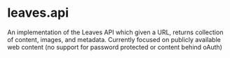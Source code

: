 # leaves.api
An implementation of the Leaves API which given a URL, returns collection of content, images, and metadata. Currently focused on publicly available web content (no support for password protected or content behind oAuth)
